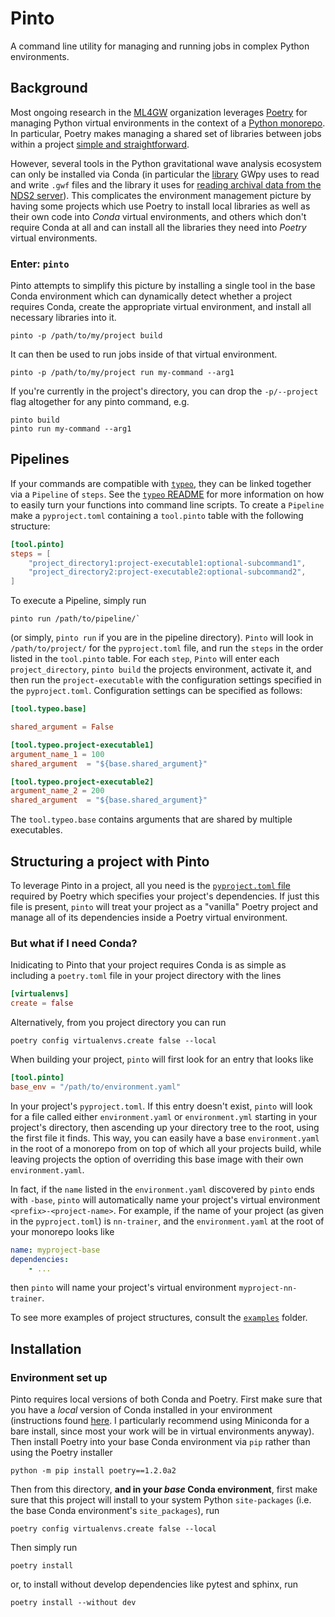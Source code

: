 # Pinto
A command line utility for managing and running jobs in complex Python environments.

## Background
Most ongoing research in the [ML4GW](https://github.com/ML4GW) organization leverages [Poetry](https://python-poetry.org/) for managing Python virtual environments in the context of a [Python monorepo](https://medium.com/opendoor-labs/our-python-monorepo-d34028f2b6fa). In particular, Poetry makes managing a shared set of libraries between jobs within a project [simple and straightforward](https://python-poetry.org/docs/dependency-specification/#path-dependencies).

However, several tools in the Python gravitational wave analysis ecosystem can only be installed via Conda (in particular the [library](https://anaconda.org/conda-forge/python-ldas-tools-framecpp/) GWpy uses to read and write `.gwf` files and the library it uses for [reading archival data from the NDS2 server](https://anaconda.org/conda-forge/python-nds2-client)). This complicates the environment management picture by having some projects which use Poetry to install local libraries as well as their own code into _Conda_ virtual environments, and others which don't require Conda at all and can install all the libraries they need into _Poetry_ virtual environments.

### Enter: `pinto`
Pinto  attempts to simplify this picture by installing a single tool in the base Conda environment which can dynamically detect whether a project requires Conda, create the appropriate virtual environment, and install all necessary libraries into it.

```console
pinto -p /path/to/my/project build
```

It can then be used to run jobs inside of that virtual environment.

```console
pinto -p /path/to/my/project run my-command --arg1
```

If you're currently in the project's directory, you can drop the `-p/--project` flag altogether for any pinto command, e.g.

```console
pinto build
pinto run my-command --arg1
```

## Pipelines
If your commands are compatible with [`typeo`](https://github.com/ML4GW/typeo), they can be linked together via a `Pipeline` of `steps`. See the [`typeo` README](https://github.com/ML4GW/typeo/README.md) for more information on how to easily turn your functions into command line scripts. To create a `Pipeline` make a `pyproject.toml` containing a `tool.pinto` table with the following structure:

```toml
[tool.pinto]
steps = [
    "project_directory1:project-executable1:optional-subcommand1",
    "project_directory2:project-executable2:optional-subcommand2",
]
```

To execute a Pipeline, simply run 
```console
pinto run /path/to/pipeline/` 
```

(or simply, `pinto run` if you are in the pipeline directory). `Pinto` will look in `/path/to/project/` for the `pyproject.toml` file, and run the `steps` in the order listed in the `tool.pinto` table. For each `step`, `Pinto` will enter each `project_directory`, `pinto build` the projects environment, activate it, and then run the `project-executable` with the configuration settings specified in the `pyproject.toml`.  Configuration settings can be specified as follows:

```toml
[tool.typeo.base]

shared_argument = False

[tool.typeo.project-executable1]
argument_name_1 = 100
shared_argument  = "${base.shared_argument}"

[tool.typeo.project-executable2]
argument_name_2 = 200
shared_argument  = "${base.shared_argument}"
```

The `tool.typeo.base` contains arguments that are shared by multiple executables.

## Structuring a project with Pinto
To leverage Pinto in a project, all you need is the [`pyproject.toml` file](https://python-poetry.org/docs/pyproject/) required by Poetry which specifies your project's dependencies. If just this file is present, `pinto` will treat your project as a "vanilla" Poetry project and manage all of its dependencies inside a Poetry virtual environment.

### But what if I need Conda?
Inidicating to Pinto that your project requires Conda is as simple as including a `poetry.toml` file in your project directory with the lines

```toml
[virtualenvs]
create = false
```

Alternatively, from you project directory you can run

```console
poetry config virtualenvs.create false --local
```

When building your project, `pinto` will first look for an entry that looks like

```toml
[tool.pinto]
base_env = "/path/to/environment.yaml"
```

In your project's `pyproject.toml`. If this entry doesn't exist, `pinto` will look for a file called either `environment.yaml` or `environment.yml` starting in your project's directory, then ascending up your directory tree to the root, using the first file it finds. This way, you can easily have a base `environment.yaml` in the root of a monorepo from on top of which all your projects build, while leaving projects the option of overriding this base image with their own `environment.yaml`.

In fact, if the `name` listed in the `environment.yaml` discovered by `pinto` ends with `-base`, `pinto` will automatically name your project's virtual environment `<prefix>-<project-name>`. For example, if the name of your project (as given in the `pyproject.toml`) is `nn-trainer`, and the `environment.yaml` at the root of your monorepo looks like

```yaml
name: myproject-base
dependencies:
    - ...
```

then `pinto` will name your project's virtual environment `myproject-nn-trainer`.

To see more examples of project structures, consult the [`examples`](./examples) folder.


## Installation
### Environment set up
Pinto requires local versions of both Conda and Poetry.
First make sure that you have a _local_ version of Conda installed in your environment (instructions found [here](https://docs.conda.io/projects/conda/en/latest/user-guide/install/index.html). I particularly recommend using Miniconda for a bare install, since most your work will be in virtual environments anyway).
Then install Poetry into your base Conda environment via `pip` rather than using the Poetry installer

```console
python -m pip install poetry==1.2.0a2
```

Then from this directory, **and in your _base_ Conda environment**, first make sure that this project will install to your system Python `site-packages` (i.e. the base Conda environment's `site_packages`), run

```console
poetry config virtualenvs.create false --local
```

Then simply run

```console
poetry install
```

or, to install without develop dependencies like pytest and sphinx, run

```console
poetry install --without dev
```
